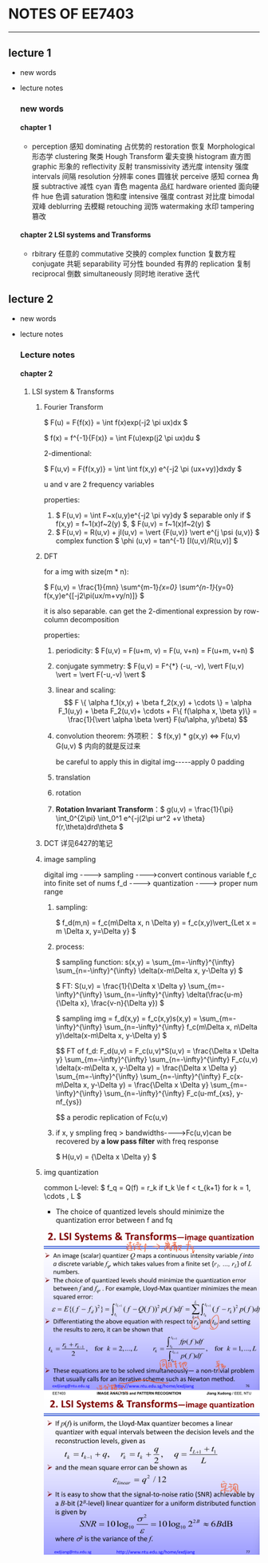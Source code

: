 # NOTES OF EE7403
____

## lecture 1

- new words
- lecture notes

  ### new words
  #### __chapter 1__ 
  - perception 感知 dominating 占优势的 restoration 恢复 Morphological 形态学 clustering 聚类 Hough Transform 霍夫变换 histogram 直方图 graphic 形象的 reflectivity 反射 transmissivity 透光度
  intensity 强度 intervals 间隔 resolution 分辨率 cones 圆锥状 perceive 感知 cornea 角膜 subtractive 减性 cyan 青色 magenta 品红 hardware oriented 面向硬件 hue 色调 saturation 饱和度 intensive 强度 contrast 对比度 bimodal 双峰
  deblurring 去模糊 retouching 润饰 watermaking 水印 tampering 篡改 
  #### __chapter 2 LSI systems and Transforms__
  - rbitrary 任意的 commutative 交换的 complex function 复数方程 conjugate 共轭 separability 可分性 bounded 有界的 replication 复制 reciprocal 倒数 simultaneously 同时地 iterative 迭代  


## lecture 2 

- new words
- lecture notes

  ### Lecture notes
  #### __chapter 2__
   
    1. LSI system & Transforms
        
        1. Fourier Transform
        
            $ F(u) = F{f(x)} = \int f(x)exp(-j2 \pi ux)dx $
            
            
            $ f(x) = f^{-1}{F(x)} = \int F(u)exp(j2 \pi ux)du $ 
            
            2-dimentional:
            
            $ F(u,v) = F{f(x,y)} = \int \int f(x,y) e^{-j2 \pi (ux+vy)}dxdy $
            
            
            u and v are 2 frequency variables
            
            properties: 
            1. $ F(u,v) = \int F~x(u,y)e^{-j2 \pi vy}dy $  separable only if $ f(x,y) = f~1(x)f~2(y) $, $ F(u,v) = f~1(x)f~2(y) $
            2. $ F(u,v) = R(u,v) + jI(u,v) = \vert {F(u,v)} \vert e^{j \psi (u,v)} $ complex function $ \phi (u,v) = tan^{-1} [I(u,v)/R(u,v)] $
                
         2. DFT 
             
             for a img with size(m \* n):
             
             $ F(u,v) = \frac{1}{mn} \sum^{m-1}_{x=0} \sum^{n-1}_{y=0} f(x,y)e^{[-j2\pi(ux/m+vy/n)]} $
             
             it is also separable. can get the 2-dimentional expression by row-column decomposition
             
             properties:
             1. periodicity: $ F(u,v) = F(u+m, v) = F(u, v+n) = F(u+m, v+n) $
             2. conjugate symmetry: $ F(u,v) = F^{*} (-u, -v),  \vert F(u,v) \vert = \vert F(-u,-v) \vert $
             3. linear and scaling: $$ F \{ \alpha f_1(x,y) + \beta f_2(x,y) + \cdots \}  =  \alpha F_1(u,y) + \beta F_2(u,v)+ \cdots + F\{ f(\alpha x, \beta y)\}  =   \frac{1}{\vert \alpha \beta \vert} F(u/\alpha, y/\beta) $$
             4. convolution theorem: 外项积： $ f(x,y) * g(x,y) <=> F(u,v) G(u,v) $  内向的就是反过来
                 
                 be careful to apply this in digital img-----apply 0 padding
                 
             5. translation
             6. rotation 
             7. __Rotation Invariant Transform__：$ g(u,v) = \frac{1}{\pi} \int_0^{2\pi} \int_0^1 e^{-j(2\pi ur^2 +v \theta} f(r,\theta)drd\theta $
                    
         3.  DCT 详见6427的笔记
         4. image sampling
             
             digital img ----> sampling ---->convert continous variable f_c into finite set of nums f_d ----> quantization ----> proper num range
             1. sampling: 
             
                $ f_d(m,n) = f_c(m\Delta x, n \Delta y) = f_c(x,y)\vert_{Let x = m \Delta x, y=\Delta y} $
             
             2. process:
                 
                 $ sampling function: s(x,y) = \sum_{m=-\infty}^{\infty} \sum_{n=-\infty}^{\infty} \delta(x-m\Delta x, y-\Delta y) $
             
                 
                 $ FT: S(u,v) = \frac{1}{\Delta x \Delta y} \sum_{m=-\infty}^{\infty} \sum_{n=-\infty}^{\infty} \delta(\frac{u-m}{\Delta x}, \frac{v-n}{\Delta y}) $
               
                   
                 $ sampling img = f_d(x,y) = f_c(x,y)s(x,y) = \sum_{m=-\infty}^{\infty} \sum_{n=-\infty}^{\infty} f_c(m\Delta x, n\Delta y)\delta(x-m\Delta x, y-\Delta y) $
             
                 $$ 
                 FT of f_d: F_d(u,v) = F_c(u,v)*S(u,v) = \frac{\Delta x \Delta y} \sum_{m=-\infty}^{\infty} \sum_{n=-\infty}^{\infty} F_c(u,v) \delta(x-m\Delta x, y-\Delta y)
                                                       = \frac{\Delta x \Delta y} \sum_{m=-\infty}^{\infty} \sum_{n=-\infty}^{\infty} F_c(x-m\Delta x, y-\Delta y)
                                                       = \frac{\Delta x \Delta y} \sum_{m=-\infty}^{\infty} \sum_{n=-\infty}^{\infty} F_c(u-mf_{xs}, y-nf_{ys})
                 
                 $$
                 a perodic replication of Fc(u,v)
              3. if x, y smpling freq > bandwidths---->Fc(u,v)can be recovered by __a low pass filter__ with freq response 
                  
                  $ H(u,v) = {\Delta x \Delta y} $
              
           
       5. img quantization     
       
           common L-level: $ f_q = Q(f) = r_k if t_k \le f < t_{k+1} for k = 1, \cdots , L $
           
           * The choice of quantized levels should minimize the quantization error between f and fq
           
           ![quantization 1](https://github.com/RyanzW0521/notes/blob/main/NTU%20Course%20Notes%20and%20Others/EE7403/IMGS/%E5%B1%8F%E5%B9%95%E6%88%AA%E5%9B%BE%202023-01-18%20165052.png)
           ![quantization 2](https://github.com/RyanzW0521/notes/blob/main/NTU%20Course%20Notes%20and%20Others/EE7403/IMGS/%E5%B1%8F%E5%B9%95%E6%88%AA%E5%9B%BE%202023-01-18%20165106.png)
           
           
           

